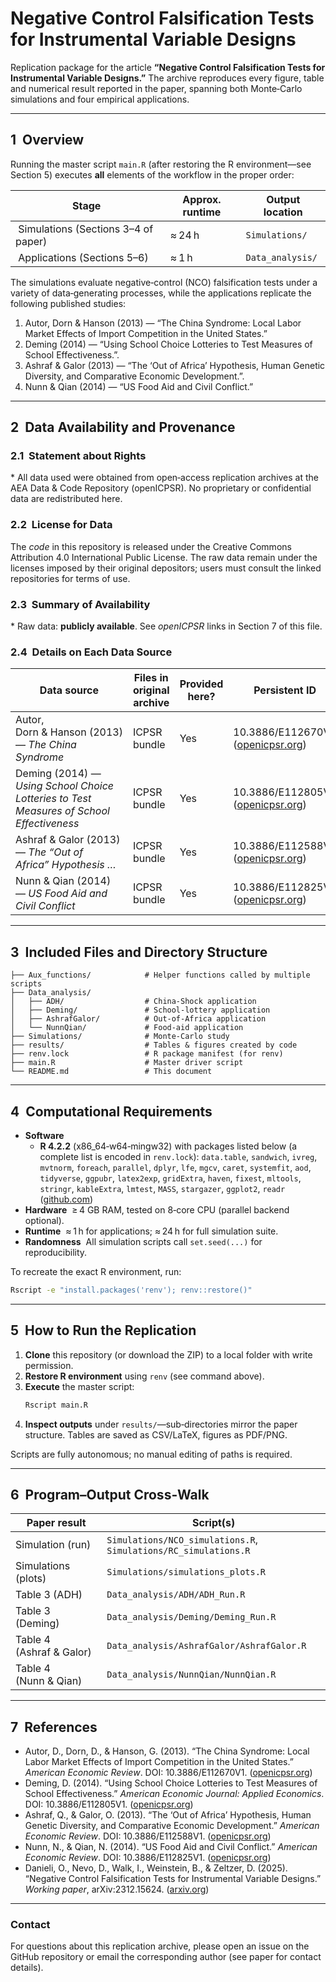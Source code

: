 # Negative Control Falsification Tests for Instrumental Variable Designs

Replication package for the article **“Negative Control Falsification Tests for Instrumental Variable Designs.”**
The archive reproduces every figure, table and numerical result reported in the paper,
spanning both Monte‑Carlo simulations and four empirical applications.

---

## 1  Overview

Running the master script `main.R` (after restoring the R environment—see Section 5) executes **all** elements of the workflow in the proper order:

| Stage                                | Approx. runtime | Output location         |
| ------------------------------------ | --------------- | ----------------------- |
|  Simulations (Sections 3–4 of paper) |  ≈ 24 h         | `Simulations/`          |
|  Applications (Sections 5–6)         |  ≈ 1 h          | `Data_analysis/`        |

The simulations evaluate negative‑control (NCO) falsification tests under a variety of data‑generating processes, while the applications replicate the following published studies:

1. Autor, Dorn & Hanson (2013) — “The China Syndrome: Local Labor Market Effects of Import Competition in the United States.”
2. Deming (2014) — “Using School Choice Lotteries to Test Measures of School Effectiveness.”.
3. Ashraf & Galor (2013) — “The ‘Out of Africa’ Hypothesis, Human Genetic Diversity, and Comparative Economic Development.”.
4. Nunn & Qian (2014) — “US Food Aid and Civil Conflict.”

---

## 2  Data Availability and Provenance

### 2.1  Statement about Rights

\* All data used were obtained from open‑access replication archives at the AEA Data & Code Repository (openICPSR). No proprietary or confidential data are redistributed here.

### 2.2  License for Data

The *code* in this repository is released under the Creative Commons Attribution 4.0 International Public License.
The raw data remain under the licenses imposed by their original depositors; users must consult the linked repositories for terms of use.

### 2.3  Summary of Availability

\* Raw data: **publicly available**. See *openICPSR* links in Section 7 of this file.

### 2.4  Details on Each Data Source

| Data source                                                                              | Files in original archive | Provided here? | Persistent ID                                                                                           |
| ---------------------------------------------------------------------------------------- | ------------------------- | -------------- | ------------------------------------------------------------------------------------------------------- |
| Autor, Dorn & Hanson (2013) — *The China Syndrome*                                       | ICPSR bundle              | Yes             | 10.3886/E112670V1 ([openicpsr.org](https://www.openicpsr.org/openicpsr/project/112670/version/V1/view)) |
| Deming (2014) — *Using School Choice Lotteries to Test Measures of School Effectiveness* | ICPSR bundle              | Yes             | 10.3886/E112805V1 ([openicpsr.org](https://www.openicpsr.org/openicpsr/project/112805/version/V1/view)) |
| Ashraf & Galor (2013) — *The “Out of Africa” Hypothesis …*                               | ICPSR bundle              | Yes             | 10.3886/E112588V1 ([openicpsr.org](https://www.openicpsr.org/openicpsr/project/112588/version/V1/view)) |
| Nunn & Qian (2014) — *US Food Aid and Civil Conflict*                                    | ICPSR bundle              | Yes             | 10.3886/E112825V1 ([openicpsr.org](https://www.openicpsr.org/openicpsr/project/112825/version/V1/view)) |

---

## 3  Included Files and Directory Structure

```
├── Aux_functions/            # Helper functions called by multiple scripts
├── Data_analysis/
│   ├── ADH/                  # China‑Shock application
│   ├── Deming/               # School‑lottery application
│   ├── AshrafGalor/          # Out‑of‑Africa application
│   └── NunnQian/             # Food‑aid application
├── Simulations/              # Monte‑Carlo study
├── results/                  # Tables & figures created by code
├── renv.lock                 # R package manifest (for renv)
├── main.R                    # Master driver script
└── README.md                 # This document
```

---

## 4  Computational Requirements

- **Software**
  - **R 4.2.2** (x86\_64‑w64‑mingw32) with packages listed below (a complete list is encoded in `renv.lock`): `data.table`, `sandwich`, `ivreg`, `mvtnorm`, `foreach`, `parallel`, `dplyr`, `lfe`, `mgcv`, `caret`, `systemfit`, `aod`, `tidyverse`, `ggpubr`, `latex2exp`, `gridExtra`, `haven`, `fixest`, `mltools`, `stringr`, `kableExtra`, `lmtest`, `MASS`, `stargazer`, `ggplot2`, `readr` ([github.com](https://github.com/barwein/NC_for_IV))
- **Hardware**  ≥ 4 GB RAM, tested on 8‑core CPU (parallel backend optional).
- **Runtime**  ≈ 1 h for applications; ≈ 24 h for full simulation suite.
- **Randomness**  All simulation scripts call `set.seed(...)` for reproducibility.

To recreate the exact R environment, run:

```bash
Rscript -e "install.packages('renv'); renv::restore()"
```

---

## 5  How to Run the Replication

1. **Clone** this repository (or download the ZIP) to a local folder with write permission.
2. **Restore R environment** using `renv` (see command above).
3. **Execute** the master script:
   ```bash
   Rscript main.R
   ```
4. **Inspect outputs** under `results/`—sub‑directories mirror the paper structure. Tables are saved as CSV/LaTeX, figures as PDF/PNG.

Scripts are fully autonomous; no manual editing of paths is required.

---

## 6  Program–Output Cross‑Walk

| Paper result              | Script(s)                                                       | 
| ------------------------- | --------------------------------------------------------------- | 
| Simulation (run)          | `Simulations/NCO_simulations.R`, `Simulations/RC_simulations.R` | 
| Simulations (plots)       | `Simulations/simulations_plots.R`                               | 
| Table 3 (ADH)             | `Data_analysis/ADH/ADH_Run.R`                                   | 
| Table 3 (Deming)          | `Data_analysis/Deming/Deming_Run.R`                             | 
| Table 4 (Ashraf & Galor)  | `Data_analysis/AshrafGalor/AshrafGalor.R`                       | 
| Table 4 (Nunn & Qian)     | `Data_analysis/NunnQian/NunnQian.R`                             | 

---

## 7  References

- Autor, D., Dorn, D., & Hanson, G. (2013). “The China Syndrome: Local Labor Market Effects of Import Competition in the United States.” *American Economic Review*. DOI: 10.3886/E112670V1. ([openicpsr.org](https://www.openicpsr.org/openicpsr/project/112670/version/V1/view))
- Deming, D. (2014). “Using School Choice Lotteries to Test Measures of School Effectiveness.” *American Economic Journal: Applied Economics*. DOI: 10.3886/E112805V1. ([openicpsr.org](https://www.openicpsr.org/openicpsr/project/112805/version/V1/view))
- Ashraf, Q., & Galor, O. (2013). “The ‘Out of Africa’ Hypothesis, Human Genetic Diversity, and Comparative Economic Development.” *American Economic Review*. DOI: 10.3886/E112588V1. ([openicpsr.org](https://www.openicpsr.org/openicpsr/project/112588/version/V1/view))
- Nunn, N., & Qian, N. (2014). “US Food Aid and Civil Conflict.” *American Economic Review*. DOI: 10.3886/E112825V1. ([openicpsr.org](https://www.openicpsr.org/openicpsr/project/112825/version/V1/view))
- Danieli, O., Nevo, D., Walk, I., Weinstein, B., & Zeltzer, D. (2025). “Negative Control Falsification Tests for Instrumental Variable Designs.” *Working paper*, arXiv:2312.15624. ([arxiv.org](https://arxiv.org/abs/2312.15624))

---

### Contact

For questions about this replication archive, please open an issue on the GitHub repository or email the corresponding author (see paper for contact details).

